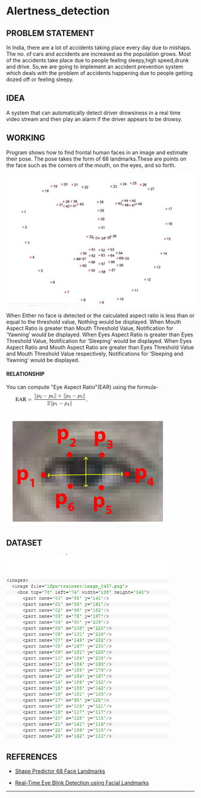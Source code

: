# Alertness_detection

   ## **PROBLEM STATEMENT**
   In India, there are a lot of accidents taking place every day due to mishaps. The no. of cars and accidents are increased as    the population grows. Most of the accidents take place due to people  feeling sleepy,high speed,drunk and drive.
   So,we are going to implement an accident prevention system which deals with the problem of accidents happening due to people    getting dozed off or feeling sleepy. 
   
   ## **IDEA**
   A system that can automatically detect driver drowsiness in a real time video stream and then play an alarm if the driver      appears to be drowsy.
   
   ## **WORKING**
   Program shows how to find frontal human faces in an image and estimate their pose. 
   The pose takes the form of 68 landmarks.These are points on the face such as the corners of the mouth, on the eyes, and so forth.
   
   
   <img src="https://github.com/srss-BIProject/Alertness_detection/blob/master/shape.PNG">
   
   When Either no face is detected or the calculated aspect ratio is less than or equal to the threshold value, Nothing would be displayed.
   When Mouth Aspect Ratio is greater than Mouth Threshold Value, Notification for ‘Yawning’ would be displayed.
   When Eyes Aspect Ratio is greater than Eyes Threshold Value, Notification for ‘Sleeping’ would be displayed. 
   When Eyes Aspect Ratio and Mouth Aspect Ratio are greater than Eyes Threshold Value and Mouth Threshold Value respectively,    Notifications for ‘Sleeping and Yawning’ would be displayed.
   
   #### **RELATIONSHIP**
   You can compute "Eye Aspect Ratio"(EAR) using the formula-
  <img src="https://github.com/srss-BIProject/Alertness_detection/blob/master/Ear.PNG">
  
  <img src="https://github.com/srss-BIProject/Alertness_detection/blob/master/eye1.jpg">
  
   
   ## **DATASET**
  
  <img src="https://github.com/srss-BIProject/Alertness_detection/blob/master/dataset1.PNG">
  
  ## REFERENCES
  - [Shape Predictor 68 Face Landmarks](http://dlib.net/face_landmark_detection.py.html)
  
  
  - [Real-Time Eye Blink Detection using Facial Landmarks](https://vision.fe.uni-lj.si/cvww2016/proceedings/papers/05.pdf)
   
 
   


----------------------------------------------
   
